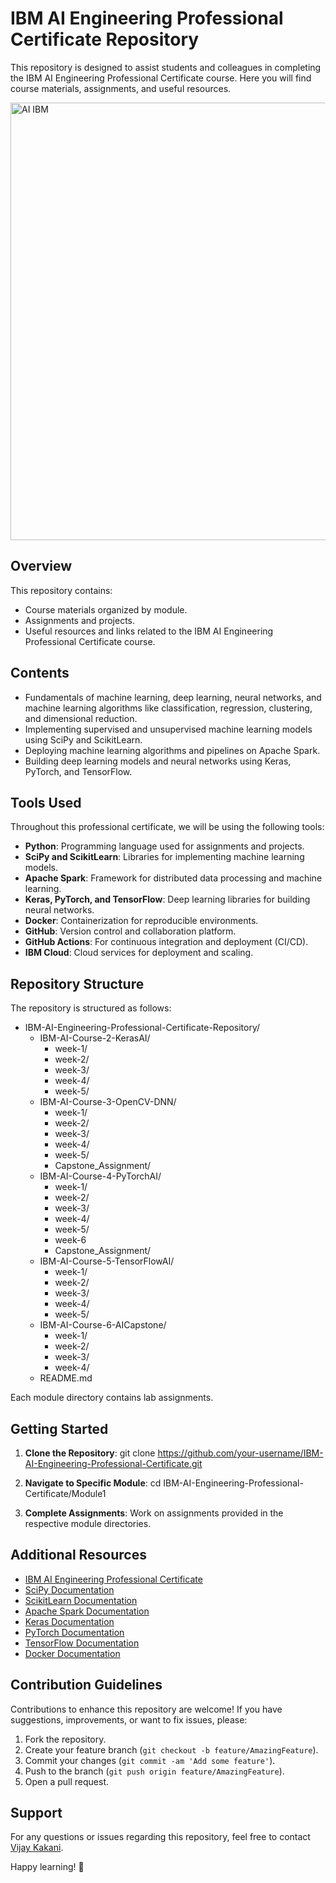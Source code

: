# IBM AI Engineering Professional Certificate Repository
This repository is designed to assist students and colleagues in completing the IBM AI Engineering Professional Certificate course. Here you will find course materials, assignments, and useful resources.

<img width="700" alt="AI IBM" src="https://github.com/VijayKakani414/IBM-AI-Engineering-Professional-Certificate/assets/25151205/1f323638-d3a6-4d04-acb9-4d69251332cf">

## Overview

This repository contains:

- Course materials organized by module.
- Assignments and projects.
- Useful resources and links related to the IBM AI Engineering Professional Certificate course.

## Contents

- Fundamentals of machine learning, deep learning, neural networks, and machine learning algorithms like classification, regression, clustering, and dimensional reduction.
- Implementing supervised and unsupervised machine learning models using SciPy and ScikitLearn.
- Deploying machine learning algorithms and pipelines on Apache Spark.
- Building deep learning models and neural networks using Keras, PyTorch, and TensorFlow.

## Tools Used

Throughout this professional certificate, we will be using the following tools:

- **Python**: Programming language used for assignments and projects.
- **SciPy and ScikitLearn**: Libraries for implementing machine learning models.
- **Apache Spark**: Framework for distributed data processing and machine learning.
- **Keras, PyTorch, and TensorFlow**: Deep learning libraries for building neural networks.
- **Docker**: Containerization for reproducible environments.
- **GitHub**: Version control and collaboration platform.
- **GitHub Actions**: For continuous integration and deployment (CI/CD).
- **IBM Cloud**: Cloud services for deployment and scaling.

## Repository Structure

The repository is structured as follows:

- IBM-AI-Engineering-Professional-Certificate-Repository/
  - IBM-AI-Course-2-KerasAI/
    - week-1/
    - week-2/
    - week-3/
    - week-4/
    - week-5/
  - IBM-AI-Course-3-OpenCV-DNN/
    - week-1/
    - week-2/
    - week-3/
    - week-4/
    - week-5/
    - Capstone_Assignment/
  - IBM-AI-Course-4-PyTorchAI/
    - week-1/
    - week-2/
    - week-3/
    - week-4/
    - week-5/
    - week-6
    - Capstone_Assignment/
  - IBM-AI-Course-5-TensorFlowAI/
    - week-1/
    - week-2/
    - week-3/
    - week-4/
    - week-5/
  - IBM-AI-Course-6-AICapstone/
    - week-1/
    - week-2/
    - week-3/
    - week-4/
  - README.md

Each module directory contains lab assignments.

## Getting Started

1. **Clone the Repository**:
git clone https://github.com/your-username/IBM-AI-Engineering-Professional-Certificate.git
   
2. **Navigate to Specific Module**:
cd IBM-AI-Engineering-Professional-Certificate/Module1

3. **Complete Assignments**: Work on assignments provided in the respective module directories.

## Additional Resources

- [IBM AI Engineering Professional Certificate](https://www.ibm.com/training/professional-certificates/ai-engineer)
- [SciPy Documentation](https://docs.scipy.org/)
- [ScikitLearn Documentation](https://scikit-learn.org/stable/)
- [Apache Spark Documentation](https://spark.apache.org/documentation.html)
- [Keras Documentation](https://keras.io/)
- [PyTorch Documentation](https://pytorch.org/docs/)
- [TensorFlow Documentation](https://www.tensorflow.org/)
- [Docker Documentation](https://docs.docker.com/)

## Contribution Guidelines

Contributions to enhance this repository are welcome! If you have suggestions, improvements, or want to fix issues, please:

1. Fork the repository.
2. Create your feature branch (`git checkout -b feature/AmazingFeature`).
3. Commit your changes (`git commit -am 'Add some feature'`).
4. Push to the branch (`git push origin feature/AmazingFeature`).
5. Open a pull request.

## Support

For any questions or issues regarding this repository, feel free to contact [Vijay Kakani](mailto:vijaykakanivja@gmail.com).

Happy learning! 🚀

